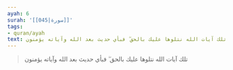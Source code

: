 ```yaml
---
ayah: 6
surah: '[[045|سورة]]'
tags:
- quran/ayah
text: تلك آيات الله نتلوها عليك بالحق ۖ فبأي حديث بعد الله وآياته يؤمنون
---
```

> تلك آيات الله نتلوها عليك بالحق ۖ فبأي حديث بعد الله وآياته يؤمنون
